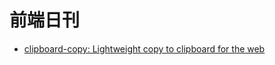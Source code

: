 # 前端日刊

* [clipboard-copy: Lightweight copy to clipboard for the web](https://github.com/feross/clipboard-copy)
